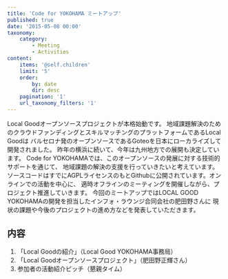 ```yaml
---
title: 'Code for YOKOHAMA ミートアップ'
published: true
date: '2015-05-08 00:00'
taxonomy:
    category:
        - Meeting
        - Activities
content:
    items: '@self.children'
    limit: '5'
    order:
        by: date
        dir: desc
    pagination: '1'
    url_taxonomy_filters: '1'
---
```


Local Goodオープンソースプロジェクトが本格始動です。
 地域課題解決のためのクラウドファンディングとスキルマッチングのプラットフォームであるLocal Goodは
バルセロナ発のオープンソースであるGoteoを日本にローカライズして開発されました。
 昨年の横浜に続いて、今年は九州地方での展開も決定しています。
 Code for YOKOHAMAでは、このオープンソースの発展に対する技術的サポートを通じて、
地域課題の解決の支援を行っていきたいと考えています。
 ソースコードはすでにAGPLライセンスのもとGithubに公開されています。オンラインでの活動を中心に、
適時オフラインのミーティングを開催しながら、プロジェクト推進していきます。
 今回のミートアップではLOCAL GOOD YOKOHAMAの開発を担当したインフォ・ラウンジ合同会社の肥田野さんに
現状の課題や今後のプロジェクトの進め方などを発表していただきます。

## 内容
1. 「Local Goodの紹介」（Local Good YOKOHAMA事務局）
2. 「Local Goodオープンソースプロジェクト」（肥田野正輝さん）
3. 参加者の活動紹介ピッチ（懇親タイム）


